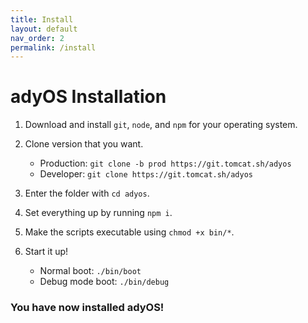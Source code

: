 ```yaml
---
title: Install
layout: default
nav_order: 2
permalink: /install
---
```


# adyOS Installation

1. Download and install `git`, `node`, and `npm` for your operating system.
2. Clone version that you want.

   - Production: `git clone -b prod https://git.tomcat.sh/adyos`
   - Developer: `git clone https://git.tomcat.sh/adyos`

3. Enter the folder with `cd adyos`.
4. Set everything up by running `npm i`.
5. Make the scripts executable using `chmod +x bin/*`.
6. Start it up!

   - Normal boot: `./bin/boot`
   - Debug mode boot: `./bin/debug`

### You have now installed adyOS!
